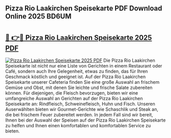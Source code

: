 ## Pizza Rio Laakirchen Speisekarte PDF Download Online 2025 BD6UM

# <h2><a href="http://gc5wml.nevu.top/?p=Pizza+Rio+Laakirchen+Speisekarte">🔗 👉🔴 Pizza Rio Laakirchen Speisekarte 2025 PDF</a></h2>

[![Pizza Rio Laakirchen Speisekarte 2025 PDF](https://i.imgur.com/dBaPXMq.png)](http://gc5wml.nevu.top/?p=Pizza+Rio+Laakirchen+Speisekarte)
Die Pizza Rio Laakirchen Speisekarte ist nicht nur eine Liste von Gerichten in einem Restaurant oder Café, sondern auch Ihre Gelegenheit, etwas zu finden, das für Ihren Geschmack köstlich und geeignet ist. Auf der Pizza Rio Laakirchen Speisekarte unserer Cafeteria finden Sie eine große Auswahl an frischem Gemüse und Obst, mit denen Sie leichte und frische Salate zubereiten können. Für diejenigen, die Fleisch bevorzugen, bieten wir eine umfangreiche Auswahl an Gerichten auf der Pizza Rio Laakirchen Speisekarte an: Rindfleisch, Schweinefleisch, Huhn und Fisch. Unseren Auserwählten bieten wir Gourmet-Gerichte wie Schaschlik und Steak an, die bei frischem Feuer zubereitet werden. In jedem Fall sind wir bereit, Ihnen bei der Auswahl der Speisen auf der Pizza Rio Laakirchen Speisekarte zu helfen und Ihnen einen komfortablen und komfortablen Service zu bieten.
